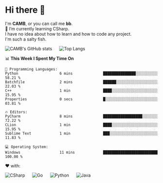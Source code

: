 # Hi there 👋
<!--
**CAMB-dev/CAMB-dev** is a ✨ _special_ ✨ repository because its `README.md` (this file) appears on your GitHub profile.

Here are some ideas to get you started:

- 🔭 I’m currently working on ...
- 🌱 I’m currently learning ...
- 👯 I’m looking to collaborate on ...
- 🤔 I’m looking for help with ...
- 💬 Ask me about ...
- 📫 How to reach me: ...
- 😄 Pronouns: ...
- ⚡ Fun fact: ...
-->
 I'm **CAMB**, or you can call me **bb**.  
 🌱 I’m currently learning CSharp.  
 I have no idea about how to learn and how to code any project.  
 I'm such a salty fish.
 
 
![CAMB's GitHub stats](https://github-readme-stats.vercel.app/api?username=CAMB-dev&show_icons=true&theme=tokyonight)
&nbsp;&nbsp;&nbsp;&nbsp;
![Top Langs](https://github-readme-stats.vercel.app/api/top-langs/?username=CAMB-dev&langs_count=5&theme=tokyonight)


<!--START_SECTION:waka-->
📊 **This Week I Spent My Time On** 

```text
💬 Programming Languages: 
Python                   6 mins              ███████████████░░░░░░░░░░   58.21 % 
Batchfile                2 mins              ██████░░░░░░░░░░░░░░░░░░░   22.03 % 
C++                      1 min               ████░░░░░░░░░░░░░░░░░░░░░   15.95 % 
Properties               0 secs              █░░░░░░░░░░░░░░░░░░░░░░░░   03.81 % 

🔥 Editors: 
PyCharm                  8 mins              ██████████████████░░░░░░░   72.22 % 
CLion                    1 min               ████░░░░░░░░░░░░░░░░░░░░░   15.95 % 
Sublime Text             1 min               ███░░░░░░░░░░░░░░░░░░░░░░   11.83 % 

💻 Operating System: 
Windows                  11 mins             █████████████████████████   100.00 % 
```


<!--END_SECTION:waka-->


❤ with:

![CSharp](https://img.shields.io/badge/CSharp-%23512BD4?style=for-the-badge&logo=.net)
&nbsp;&nbsp;&nbsp;&nbsp;
![Go](https://img.shields.io/badge/Go-000000?style=for-the-badge&logo=go)
&nbsp;&nbsp;&nbsp;&nbsp;
![Python](https://img.shields.io/badge/Python-000000?style=for-the-badge&logo=python)
&nbsp;&nbsp;&nbsp;&nbsp;
![Java](https://img.shields.io/badge/Java-964B00?style=for-the-badge&logo=openjdk)
